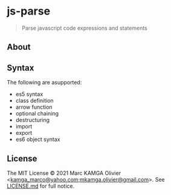 # js-parse

> Parse javascript code expressions and statements

## About

## Syntax
The following are asupported:
  - es5 syntax
  - class definition
  - arrow function
  - optional chaining
  - destructuring
  - import
  - export
  - es6 object syntax

## License

The MIT License © 2021 Marc KAMGA Olivier <kamga_marco@yahoo.com;mkamga.olivier@gmail.com>. See [LICENSE.md](LICENSE.md) for full notice.
